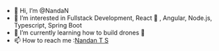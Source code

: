 - 👋 Hi, I’m @NandaN
- 👀 I’m interested in Fullstack Development, React 🚀 , Angular, Node.js, Typescript, Spring Boot
- 🌱 I’m currently learning how to build drones 🛬
- 📫 How to reach me :[Nandan T S](https://www.linkedin.com/in/nandan-t-s-643345b3)

<!---
NandaNxD/NandaNxD is a ✨ special ✨ repository because its `README.md` (this file) appears on your GitHub profile.
You can click the Preview link to take a look at your changes.
--->
